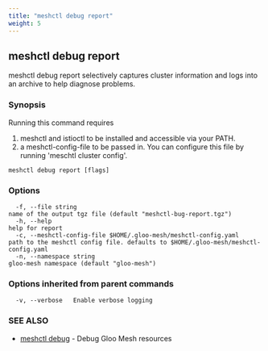 ```yaml
---
title: "meshctl debug report"
weight: 5
---
```

## meshctl debug report

meshctl debug report selectively captures cluster information and logs into an archive to help diagnose problems.

### Synopsis


Running this command requires

1) meshctl and istioctl to be installed and accessible via your PATH.
2) a meshctl-config-file to be passed in. You can configure this file by running 'meschtl cluster config'.


```
meshctl debug report [flags]
```

### Options

```
  -f, --file string                                                name of the output tgz file (default "meshctl-bug-report.tgz")
  -h, --help                                                       help for report
  -c, --meshctl-config-file $HOME/.gloo-mesh/meshctl-config.yaml   path to the meshctl config file. defaults to $HOME/.gloo-mesh/meshctl-config.yaml
  -n, --namespace string                                           gloo-mesh namespace (default "gloo-mesh")
```

### Options inherited from parent commands

```
  -v, --verbose   Enable verbose logging
```

### SEE ALSO

* [meshctl debug](../meshctl_debug)	 - Debug Gloo Mesh resources

